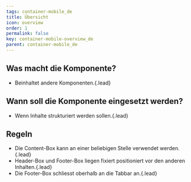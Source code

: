 ```yaml
---
tags: container-mobile_de
title: Übersicht
icon: overview
order: 1
permalink: false  
key: container-mobile-overview_de
parent: container-mobile_de
---
```


## Was macht die Komponente?
* Beinhaltet andere Komponenten.{.lead}

## Wann soll die Komponente eingesetzt werden?
* Wenn Inhalte strukturiert werden sollen.{.lead}

## Regeln
* Die Content-Box kann an einer beliebigen Stelle verwendet werden.{.lead}
* Header-Box und Footer-Box liegen fixiert positioniert vor den anderen Inhalten.{.lead}
* Die Footer-Box schliesst oberhalb an die <sbb-link variant="inline" type="button" href="/{{page.lang}}/design-system/mobile/components/tabbar">Tabbar</sbb-link> an.{.lead}